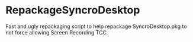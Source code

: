 # RepackageSyncroDesktop
Fast and ugly repackaging script to help repackage SyncroDesktop.pkg to not force allowing Screen Recording TCC.
